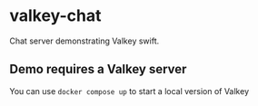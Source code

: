 # valkey-chat
Chat server demonstrating Valkey swift.

## Demo requires a Valkey server

You can use `docker compose up` to start a local version of Valkey 